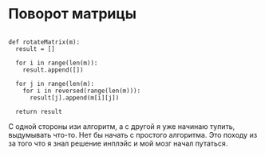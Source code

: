 # Поворот матрицы

```python3

def rotateMatrix(m):
  result = []
  
  for i in range(len(m)):
    result.append([])
    
  for j in range(len(m):
    for i in reversed(range(len(m))):
      result[j].append(m[i][j])
  
  return result
```

С одной стороны изи алгоритм, а с другой я уже начинаю тупить, выдумывать что-то. Нет бы начать с простого алгоритма.
Это походу из за того что я знал решение инплэйс и мой мозг начал путаться.
